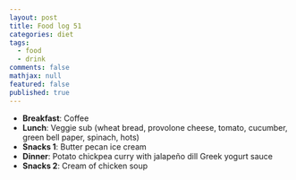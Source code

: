 ```yaml
---
layout: post
title: Food log 51
categories: diet
tags: 
  - food
  - drink
comments: false
mathjax: null
featured: false
published: true
---
```


* **Breakfast**: Coffee
* **Lunch**: Veggie sub (wheat bread, provolone cheese, tomato, cucumber, green bell paper, spinach, hots)
* **Snacks 1**: Butter pecan ice cream
* **Dinner**: Potato chickpea curry with jalapeño dill Greek yogurt sauce
* **Snacks 2**: Cream of chicken soup 
